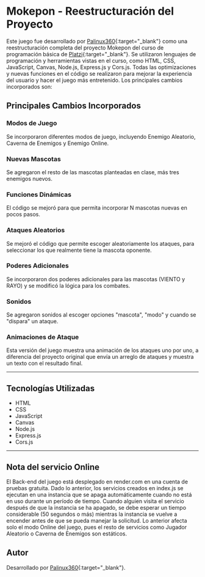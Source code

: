 # Mokepon - Reestructuración del Proyecto

Este juego fue desarrollado por [Palinux360](https://github.com/Palinux360){:target="_blank"} como una reestructuración completa del proyecto Mokepon del curso de programación básica de [Platzi](https://platzi.com/cursos/programacion-basica/){:target="_blank"}. Se utilizaron lenguajes de programación y herramientas vistas en el curso, como HTML, CSS, JavaScript, Canvas, Node.js, Express.js y Cors.js. Todas las optimizaciones y nuevas funciones en el código se realizaron para mejorar la experiencia del usuario y hacer el juego más entretenido. Los principales cambios incorporados son:

## Principales Cambios Incorporados

### Modos de Juego
Se incorporaron diferentes modos de juego, incluyendo Enemigo Aleatorio, Caverna de Enemigos y Enemigo Online.

### Nuevas Mascotas
Se agregaron el resto de las mascotas planteadas en clase, más tres enemigos nuevos.

### Funciones Dinámicas
El código se mejoró para que permita incorporar N mascotas nuevas en pocos pasos.

### Ataques Aleatorios
Se mejoró el código que permite escoger aleatoriamente los ataques, para seleccionar los que realmente tiene la mascota oponente.

### Poderes Adicionales
Se incorporaron dos poderes adicionales para las mascotas (VIENTO y RAYO) y se modificó la lógica para los combates.

### Sonidos
Se agregaron sonidos al escoger opciones "mascota", "modo" y cuando se "dispara" un ataque.

### Animaciones de Ataque
Esta versión del juego muestra una animación de los ataques uno por uno, a diferencia del proyecto original que envía un arreglo de ataques y muestra un texto con el resultado final.

---

## Tecnologías Utilizadas

- HTML
- CSS
- JavaScript
- Canvas
- Node.js
- Express.js
- Cors.js

---

## Nota del servicio Online
El Back-end del juego está desplegado en render.com en una cuenta de pruebas gratuita. Dado lo anterior, los servicios creados en index.js se ejecutan en una instancia que se apaga automáticamente cuando no está en uso durante un período de tiempo. Cuando alguien visita el servicio después de que la instancia se ha apagado, se debe esperar un tiempo considerable (50 segundos o más) mientras la instancia se vuelve a encender antes de que se pueda manejar la solicitud. Lo anterior afecta solo el modo Online del juego, pues el resto de servicios como Jugador Aleatorio o Caverna de Enemigos son estáticos.

## Autor

Desarrollado por [Palinux360](https://github.com/Palinux360){:target="_blank"}.

